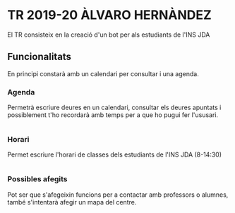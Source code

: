 # TR 2019-20 ÀLVARO HERNÀNDEZ

El TR consisteix en la creació d'un bot per als estudiants de l'INS JDA

## Funcionalitats

En principi constarà amb un calendari per consultar i una agenda.

### Agenda

Permetrà escriure deures en un calendari, consultar els deures apuntats i possiblement t'ho recordarà amb temps per a que ho pugui fer l'ususari.

```

```

### Horari

Permet escriure l'horari de classes dels estudiants de l'INS JDA (8-14:30)

```

```

### Possibles afegits

Pot ser que s'afegeixin funcions per a contactar amb professors o alumnes, també s'intentarà afegir un mapa del centre.
